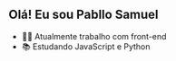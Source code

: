 ## Olá! Eu sou Pabllo Samuel ##

  * 👨‍💻 Atualmente trabalho com front-end
  * 📚 Estudando JavaScript e Python
  
